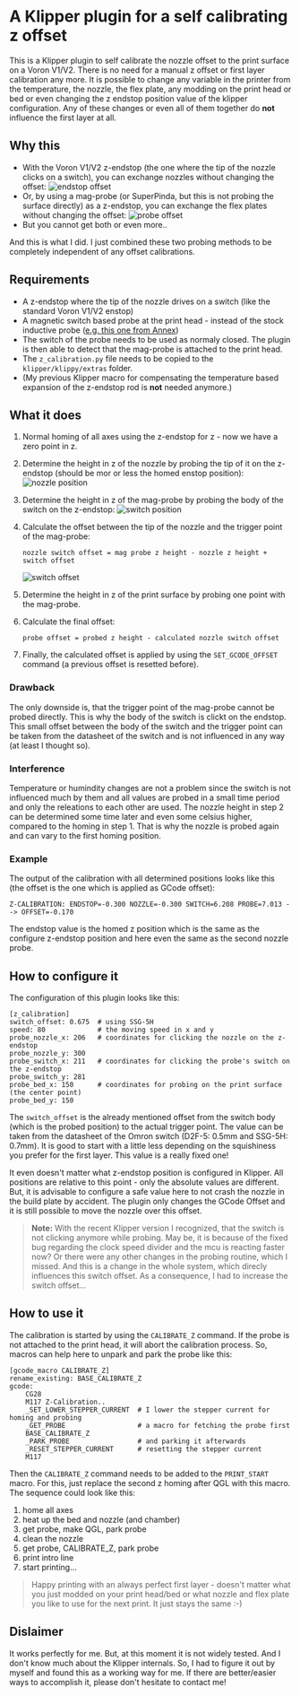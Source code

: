 # A Klipper plugin for a self calibrating z offset

This is a Klipper plugin to self calibrate the nozzle offset to the print surface on a
Voron V1/V2. There is no need for a manual z offset or first layer calibration any more.
It is possible to change any variable in the printer from the temperature, the nozzle,
the flex plate, any modding on the print head or bed or even changing the z endstop
position value of the klipper configuration. Any of these changes or even all of them
together do **not** influence the first layer at all.

## Why this

- With the Voron V1/V2 z-endstop (the one where the tip of the nozzle clicks on a switch),
  you can exchange nozzles without changing the offset:
  ![endstop offset](pictures/endstop-offset.png)
- Or, by using a mag-probe (or SuperPinda, but this is not probing the surface directly)
  as a z-endstop, you can exchange the flex plates without changing the offset:
  ![probe offset](pictures/probe-offset.png)
- But you cannot get both or even more..

And this is what I did. I just combined these two probing methods to be completely
independent of any offset calibrations.

## Requirements

- A z-endstop where the tip of the nozzle drives on a switch (like the standard
  Voron V1/V2 enstop)
- A magnetic switch based probe at the print head - instead of the stock inductive probe
  ([e.g. this one from Annex](https://github.com/Annex-Engineering/Annex-Engineering_Other_Printer_Mods/tree/master/VORON_Printers/VORON_V2dot4/Afterburner%2BMagnetic_Probe_X_Carriage_Dual_MGN9))
- The switch of the probe needs to be used as normaly closed. The plugin is then able to
  detect that the mag-probe is attached to the print head.
- The `z_calibration.py` file needs to be copied to the `klipper/klippy/extras` folder.
- (My previous Klipper macro for compensating the temperature based expansion of the
  z-endstop rod is **not** needed anymore.)

## What it does

1. Normal homing of all axes using the z-endstop for z - now we have a zero point in z.
2. Determine the height in z of the nozzle by probing the tip of it on the z-endstop
   (should be mor or less the homed enstop position):
   ![nozzle position](pictures/nozzle-position.png)
3. Determine the height in z of the mag-probe by probing the body of the switch on the
   z-endstop:
   ![switch position](pictures/switch-position.png)
4. Calculate the offset between the tip of the nozzle and the trigger point of the
   mag-probe:

   `nozzle switch offset = mag probe z height - nozzle z height + switch offset`

   ![switch offset](pictures/switch-offset.png)
5. Determine the height in z of the print surface by probing one point with the mag-probe.
6. Calculate the final offset:

   `probe offset = probed z height - calculated nozzle switch offset`

7. Finally, the calculated offset is applied by using the `SET_GCODE_OFFSET` command
   (a previous offset is resetted before).

### Drawback

The only downside is, that the trigger point of the mag-probe cannot be probed directly.
This is why the body of the switch is clickt on the endstop. This small offset between the
body of the switch and the trigger point can be taken from the datasheet of the switch and
is not influenced in any way (at least I thought so).

### Interference

Temperature or humindity changes are not a problem since the switch is not influenced much
by them and all values are probed in a small time period and only the releations to each
other are used. The nozzle height in step 2 can be determined some time later and even
some celsius higher, compared to the homing in step 1. That is why the nozzle is probed
again and can vary to the first homing position.

### Example
The output of the calibration with all determined positions looks like this
(the offset is the one which is applied as GCode offset):

```
Z-CALIBRATION: ENDSTOP=-0.300 NOZZLE=-0.300 SWITCH=6.208 PROBE=7.013 --> OFFSET=-0.170
```

The endstop value is the homed z position which is the same as the configure
z-endstop position and here even the same as the second nozzle probe.

## How to configure it

The configuration of this plugin looks like this:

```
[z_calibration]
switch_offset: 0.675  # using SSG-5H
speed: 80             # the moving speed in x and y
probe_nozzle_x: 206   # coordinates for clicking the nozzle on the z-endstop
probe_nozzle_y: 300
probe_switch_x: 211   # coordinates for clicking the probe's switch on the z-endstop
probe_switch_y: 281
probe_bed_x: 150      # coordinates for probing on the print surface (the center point)
probe_bed_y: 150
```

The `switch_offset` is the already mentioned offset from the switch body (which is the
probed position) to the actual trigger point. The value can be taken from the datasheet of
the Omron switch (D2F-5: 0.5mm and SSG-5H: 0.7mm). It is good to start with a little less
depending on the squishiness you prefer for the first layer. This value is a really fixed
one!

It even doesn't matter what z-endstop position is configured in Klipper. All positions are
relative to this point - only the absolute values are different. But, it is advisable to
configure a safe value here to not crash the nozzle in the build plate by accident. The
plugin only changes the GCode Offset and it is still possible to move the nozzle over this
offset.

> **Note:** With the recent Klipper version I recognized, that the switch is not clicking
> anymore while probing. May be, it is because of the fixed bug regarding the clock speed
> divider and the mcu is reacting faster now? Or there were any other changes in the
> probing routine, which I missed. And this is a change in the whole system, which direcly
> influences this switch offset. As a consequence, I had to increase the switch offset...

## How to use it

The calibration is started by using the `CALIBRATE_Z` command. If the probe is not
attached to the print head, it will abort the calibration process. So, macros can help
here to unpark and park the probe like this:

```
[gcode_macro CALIBRATE_Z]
rename_existing: BASE_CALIBRATE_Z
gcode:
    CG28
    M117 Z-Calibration..
    _SET_LOWER_STEPPER_CURRENT  # I lower the stepper current for homing and probing 
    _GET_PROBE                  # a macro for fetching the probe first
    BASE_CALIBRATE_Z
    _PARK_PROBE                 # and parking it afterwards
    _RESET_STEPPER_CURRENT      # resetting the stepper current
    M117
```

Then the `CALIBRATE_Z` command needs to be added to the `PRINT_START` macro. For this,
just replace the second z homing after QGL with this macro. The sequence could look
like this:

1. home all axes
2. heat up the bed and nozzle (and chamber)
3. get probe, make QGL, park probe
4. clean the nozzle
5. get probe, CALIBRATE_Z, park probe
6. print intro line
7. start printing...

> Happy printing with an always perfect first layer - doesn't matter what you just
> modded on your print head/bed or what nozzle and flex plate you like to use for the next
> print. It just stays the same :-)

## Dislaimer

It works perfectly for me. But, at this moment it is not widely tested. And I don't know
much about the Klipper internals. So, I had to figure it out by myself and found this as a
working way for me. If there are better/easier ways to accomplish it, please don't
hesitate to contact me!
